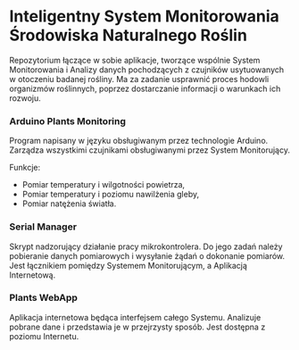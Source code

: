 # Inteligentny System Monitorowania Środowiska Naturalnego Roślin

Repozytorium łączące w sobie aplikacje, tworzące wspólnie System Monitorowania i Analizy danych pochodzących z czujników usytuowanych w otoczeniu badanej rośliny. Ma za zadanie usprawnić proces hodowli organizmów roślinnych, poprzez dostarczanie informacji o warunkach ich rozwoju.

### Arduino Plants Monitoring

Program napisany w języku obsługiwanym przez technologie Arduino. Zarządza wszystkimi czujnikami obsługiwanymi przez System Monitorujący.

Funkcje:

* Pomiar temperatury i wilgotności powietrza,
* Pomiar temperatury i poziomu nawilżenia gleby,
* Pomiar natężenia światła.

### Serial Manager

Skrypt nadzorujący działanie pracy mikrokontrolera. Do jego zadań należy pobieranie danych pomiarowych i wysyłanie żądań o dokonanie pomiarów. Jest łącznikiem pomiędzy Systemem Monitorującym, a Aplikacją Internetową.

### Plants WebApp

Aplikacja internetowa będąca interfejsem całego Systemu. Analizuje pobrane dane i przedstawia je w przejrzysty sposób. Jest dostępna z poziomu Internetu.
